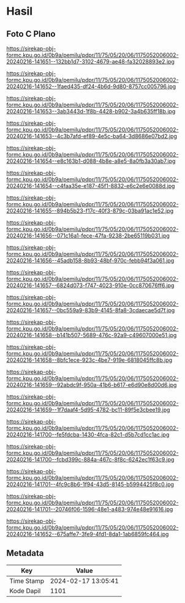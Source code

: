 # Hasil

## Foto C Plano

https://sirekap-obj-formc.kpu.go.id/0b9a/pemilu/pdpr/11/75/05/20/06/1175052006002-20240216-141651--132bb1d7-3102-4679-ae48-fa32028893e2.jpg

https://sirekap-obj-formc.kpu.go.id/0b9a/pemilu/pdpr/11/75/05/20/06/1175052006002-20240216-141652--1faed435-df24-4b6d-9d80-8757cc005796.jpg

https://sirekap-obj-formc.kpu.go.id/0b9a/pemilu/pdpr/11/75/05/20/06/1175052006002-20240216-141653--3ab3443d-1f8b-4428-b902-3a4b635ff18b.jpg

https://sirekap-obj-formc.kpu.go.id/0b9a/pemilu/pdpr/11/75/05/20/06/1175052006002-20240216-141653--4c3b7afd-ef89-4e5c-ba64-3d8686e07bd2.jpg

https://sirekap-obj-formc.kpu.go.id/0b9a/pemilu/pdpr/11/75/05/20/06/1175052006002-20240216-141654--e8c163b1-d088-4b8e-a8e5-8a0fb3a30ab7.jpg

https://sirekap-obj-formc.kpu.go.id/0b9a/pemilu/pdpr/11/75/05/20/06/1175052006002-20240216-141654--c4faa35e-e187-45f1-8832-e6c2e6e0088d.jpg

https://sirekap-obj-formc.kpu.go.id/0b9a/pemilu/pdpr/11/75/05/20/06/1175052006002-20240216-141655--894b5b23-f17c-40f3-879c-03ba91ac1e52.jpg

https://sirekap-obj-formc.kpu.go.id/0b9a/pemilu/pdpr/11/75/05/20/06/1175052006002-20240216-141656--071c16a1-fece-47fa-9238-2be65119b031.jpg

https://sirekap-obj-formc.kpu.go.id/0b9a/pemilu/pdpr/11/75/05/20/06/1175052006002-20240216-141656--45adb158-8b93-48bf-970c-febb94f3a061.jpg

https://sirekap-obj-formc.kpu.go.id/0b9a/pemilu/pdpr/11/75/05/20/06/1175052006002-20240216-141657--6824d073-f747-4023-910e-0cc870676ff6.jpg

https://sirekap-obj-formc.kpu.go.id/0b9a/pemilu/pdpr/11/75/05/20/06/1175052006002-20240216-141657--0bc559a9-83b9-4145-8fa8-3cdaecae5d7f.jpg

https://sirekap-obj-formc.kpu.go.id/0b9a/pemilu/pdpr/11/75/05/20/06/1175052006002-20240216-141658--b141b507-5689-476c-92a9-c49607000e51.jpg

https://sirekap-obj-formc.kpu.go.id/0b9a/pemilu/pdpr/11/75/05/20/06/1175052006002-20240216-141658--8bfc1ece-923c-4be7-919e-6818045ffc8b.jpg

https://sirekap-obj-formc.kpu.go.id/0b9a/pemilu/pdpr/11/75/05/20/06/1175052006002-20240216-141659--92abdc9f-950a-41b6-b617-e6d90e8d00d6.jpg

https://sirekap-obj-formc.kpu.go.id/0b9a/pemilu/pdpr/11/75/05/20/06/1175052006002-20240216-141659--1f7daaf4-5d95-4782-bc11-89f5e3cbee19.jpg

https://sirekap-obj-formc.kpu.go.id/0b9a/pemilu/pdpr/11/75/05/20/06/1175052006002-20240216-141700--fe5fdcba-1430-4fca-82c1-d5b7cd1cc1ac.jpg

https://sirekap-obj-formc.kpu.go.id/0b9a/pemilu/pdpr/11/75/05/20/06/1175052006002-20240216-141700--fcbd399c-884a-467c-8f8c-6242ec1f63c9.jpg

https://sirekap-obj-formc.kpu.go.id/0b9a/pemilu/pdpr/11/75/05/20/06/1175052006002-20240216-141701--4fc9c8b6-1f94-43d5-8145-b5994425f8c0.jpg

https://sirekap-obj-formc.kpu.go.id/0b9a/pemilu/pdpr/11/75/05/20/06/1175052006002-20240216-141701--20746f06-1596-48e1-a483-974e48e91616.jpg

https://sirekap-obj-formc.kpu.go.id/0b9a/pemilu/pdpr/11/75/05/20/06/1175052006002-20240216-141652--675affe7-3fe9-4fd1-8da1-1ab6859fc464.jpg


## Metadata

| Key        | Value               |
| ---------- | ------------------- |
| Time Stamp | 2024-02-17 13:05:41 |
| Kode Dapil | 1101                |



